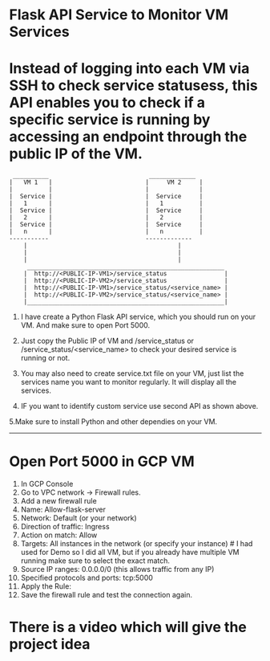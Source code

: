 # Flask API Service to Monitor VM Services
# Instead of logging into each VM via SSH to check service statusess, this API enables you to check if a specific service is running by accessing an endpoint through the public IP of the VM.

     __________                            _____________
    |   VM 1   |                          |     VM 2     |
    |          |                          |              |
    |  Service |                          |  Service     |
    |   1      |                          |   1          |
    |  Service |                          |  Service     |
    |   2      |                          |   2          |
    |  Service |                          |  Service     |
    |   n      |                          |   n          |
    -----------                           -------------
        |                                          |
        |                                          |
        |                                          |
         _______________________________________________________
        |  http://<PUBLIC-IP-VM1>/service_status                |
        |  http://<PUBLIC-IP-VM2>/service_status                |
        |  http://<PUBLIC-IP-VM1>/service_status/<service_name> |
        |  http://<PUBLIC-IP-VM2>/service_status/<service_name> |
        |_______________________________________________________|


1. I have create a Python Flask API service, which you should run on your VM. And make sure to open Port 5000.
2. Just copy the Public IP of VM and /service_status or /service_status/<service_name> to check your desired service is running or not.

3. You may also need to create service.txt file on your VM, just list the services name you want to monitor regularly. It will display all the services.
4. IF you want to identify custom service use second API as shown above.

5.Make sure to install Python and other dependies on your VM.

________________________________________________________________________________________________________________________________________________________

# Open Port 5000 in GCP VM

1. In GCP Console
2. Go to VPC network → Firewall rules.
3. Add a new firewall rule
4. Name: Allow-flask-server
5. Network: Default (or your network)
6. Direction of traffic: Ingress
7. Action on match: Allow
8. Targets: All instances in the network (or specify your instance) # I had used for Demo so I did all VM, but if you already have multiple VM running make sure to select the exact match.
9. Source IP ranges: 0.0.0.0/0 (this allows traffic from any IP)
10. Specified protocols and ports: tcp:5000
11. Apply the Rule:
12. Save the firewall rule and test the connection again.

# There is a video which will give the project idea
